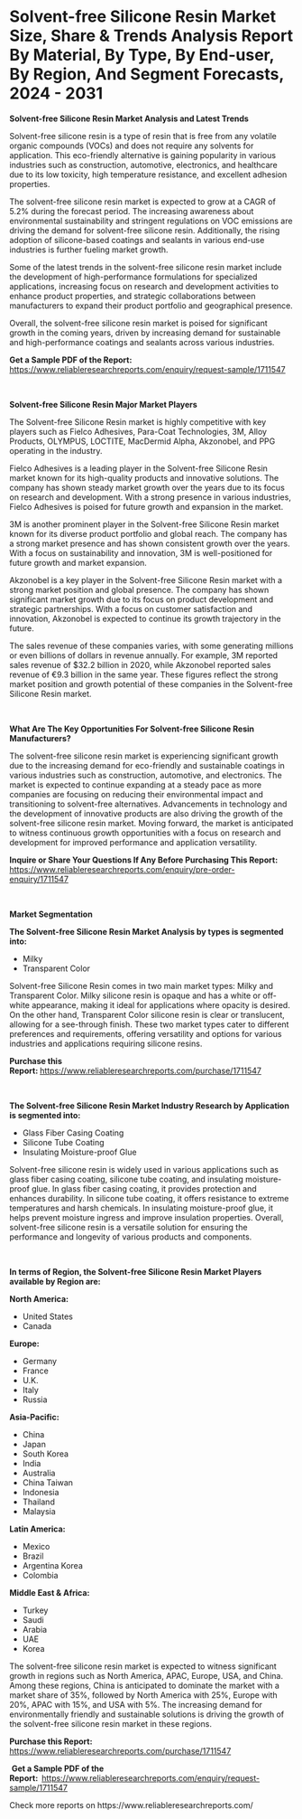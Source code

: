 <p><h1>Solvent-free Silicone Resin Market Size, Share & Trends Analysis Report By Material, By Type, By End-user, By Region, And Segment Forecasts, 2024 - 2031</h1></p><p><strong>Solvent-free Silicone Resin Market Analysis and Latest Trends</strong></p>
<p><p>Solvent-free silicone resin is a type of resin that is free from any volatile organic compounds (VOCs) and does not require any solvents for application. This eco-friendly alternative is gaining popularity in various industries such as construction, automotive, electronics, and healthcare due to its low toxicity, high temperature resistance, and excellent adhesion properties.</p><p>The solvent-free silicone resin market is expected to grow at a CAGR of 5.2% during the forecast period. The increasing awareness about environmental sustainability and stringent regulations on VOC emissions are driving the demand for solvent-free silicone resin. Additionally, the rising adoption of silicone-based coatings and sealants in various end-use industries is further fueling market growth.</p><p>Some of the latest trends in the solvent-free silicone resin market include the development of high-performance formulations for specialized applications, increasing focus on research and development activities to enhance product properties, and strategic collaborations between manufacturers to expand their product portfolio and geographical presence.</p><p>Overall, the solvent-free silicone resin market is poised for significant growth in the coming years, driven by increasing demand for sustainable and high-performance coatings and sealants across various industries.</p></p>
<p><strong>Get a Sample PDF of the Report:&nbsp;</strong> <a href="https://www.reliableresearchreports.com/enquiry/request-sample/1711547">https://www.reliableresearchreports.com/enquiry/request-sample/1711547</a></p>
<p>&nbsp;</p>
<p><strong>Solvent-free Silicone Resin Major Market Players</strong></p>
<p><p>The Solvent-free Silicone Resin market is highly competitive with key players such as Fielco Adhesives, Para-Coat Technologies, 3M, Alloy Products, OLYMPUS, LOCTITE, MacDermid Alpha, Akzonobel, and PPG operating in the industry.</p><p>Fielco Adhesives is a leading player in the Solvent-free Silicone Resin market known for its high-quality products and innovative solutions. The company has shown steady market growth over the years due to its focus on research and development. With a strong presence in various industries, Fielco Adhesives is poised for future growth and expansion in the market.</p><p>3M is another prominent player in the Solvent-free Silicone Resin market known for its diverse product portfolio and global reach. The company has a strong market presence and has shown consistent growth over the years. With a focus on sustainability and innovation, 3M is well-positioned for future growth and market expansion.</p><p>Akzonobel is a key player in the Solvent-free Silicone Resin market with a strong market position and global presence. The company has shown significant market growth due to its focus on product development and strategic partnerships. With a focus on customer satisfaction and innovation, Akzonobel is expected to continue its growth trajectory in the future.</p><p>The sales revenue of these companies varies, with some generating millions or even billions of dollars in revenue annually. For example, 3M reported sales revenue of $32.2 billion in 2020, while Akzonobel reported sales revenue of €9.3 billion in the same year. These figures reflect the strong market position and growth potential of these companies in the Solvent-free Silicone Resin market.</p></p>
<p>&nbsp;</p>
<p><strong>What Are The Key Opportunities For Solvent-free Silicone Resin Manufacturers?</strong></p>
<p><p>The solvent-free silicone resin market is experiencing significant growth due to the increasing demand for eco-friendly and sustainable coatings in various industries such as construction, automotive, and electronics. The market is expected to continue expanding at a steady pace as more companies are focusing on reducing their environmental impact and transitioning to solvent-free alternatives. Advancements in technology and the development of innovative products are also driving the growth of the solvent-free silicone resin market. Moving forward, the market is anticipated to witness continuous growth opportunities with a focus on research and development for improved performance and application versatility.</p></p>
<p><strong>Inquire or Share Your Questions If Any Before Purchasing This Report:</strong> <a href="https://www.reliableresearchreports.com/enquiry/pre-order-enquiry/1711547">https://www.reliableresearchreports.com/enquiry/pre-order-enquiry/1711547</a></p>
<p>&nbsp;</p>
<p><strong>Market Segmentation</strong></p>
<p><strong>The Solvent-free Silicone Resin Market Analysis by types is segmented into:</strong></p>
<p><ul><li>Milky</li><li>Transparent Color</li></ul></p>
<p><p>Solvent-free Silicone Resin comes in two main market types: Milky and Transparent Color. Milky silicone resin is opaque and has a white or off-white appearance, making it ideal for applications where opacity is desired. On the other hand, Transparent Color silicone resin is clear or translucent, allowing for a see-through finish. These two market types cater to different preferences and requirements, offering versatility and options for various industries and applications requiring silicone resins.</p></p>
<p><strong>Purchase this Report:&nbsp;</strong><a href="https://www.reliableresearchreports.com/purchase/1711547">https://www.reliableresearchreports.com/purchase/1711547</a></p>
<p>&nbsp;</p>
<p><strong>The Solvent-free Silicone Resin Market Industry Research by Application is segmented into:</strong></p>
<p><ul><li>Glass Fiber Casing Coating</li><li>Silicone Tube Coating</li><li>Insulating Moisture-proof Glue</li></ul></p>
<p><p>Solvent-free silicone resin is widely used in various applications such as glass fiber casing coating, silicone tube coating, and insulating moisture-proof glue. In glass fiber casing coating, it provides protection and enhances durability. In silicone tube coating, it offers resistance to extreme temperatures and harsh chemicals. In insulating moisture-proof glue, it helps prevent moisture ingress and improve insulation properties. Overall, solvent-free silicone resin is a versatile solution for ensuring the performance and longevity of various products and components.</p></p>
<p>&nbsp;</p>
<p><strong>In terms of Region, the Solvent-free Silicone Resin Market Players available by Region are:</strong></p>
<p>
    <p> <strong> North America: </strong>
        <ul>
            <li>United States</li>
            <li>Canada</li>
        </ul>
        </p> 
    <p> <strong> Europe: </strong>
        <ul>
            <li>Germany</li>
            <li>France</li>
            <li>U.K.</li>
            <li>Italy</li>
            <li>Russia</li>
        </ul>
        </p> 
    <p> <strong> Asia-Pacific: </strong>
        <ul>
            <li>China</li>
            <li>Japan</li>
            <li>South Korea</li>
            <li>India</li>
            <li>Australia</li>
            <li>China Taiwan</li>
            <li>Indonesia</li>
            <li>Thailand</li>
            <li>Malaysia</li>
        </ul>
        </p> 
    <p> <strong> Latin America: </strong>
        <ul>
            <li>Mexico</li>
            <li>Brazil</li>
            <li>Argentina Korea</li>
            <li>Colombia</li>
        </ul>
        </p> 
    <p> <strong> Middle East & Africa: </strong>
        <ul>
            <li>Turkey</li>
            <li>Saudi</li>
            <li>Arabia</li>
            <li>UAE</li>
            <li>Korea</li>
        </ul>
    </p>
    </p>
<p><p>The solvent-free silicone resin market is expected to witness significant growth in regions such as North America, APAC, Europe, USA, and China. Among these regions, China is anticipated to dominate the market with a market share of 35%, followed by North America with 25%, Europe with 20%, APAC with 15%, and USA with 5%. The increasing demand for environmentally friendly and sustainable solutions is driving the growth of the solvent-free silicone resin market in these regions.</p></p>
<p><strong>Purchase this Report: </strong><a href="https://www.reliableresearchreports.com/purchase/1711547">https://www.reliableresearchreports.com/purchase/1711547</a></p>
<p>&nbsp;<strong>Get a Sample PDF of the Report:&nbsp;&nbsp;</strong><a href="https://www.reliableresearchreports.com/enquiry/request-sample/1711547">https://www.reliableresearchreports.com/enquiry/request-sample/1711547</a></p>
<p><strong></strong></p>
<p>Check more reports on https://www.reliableresearchreports.com/</p>